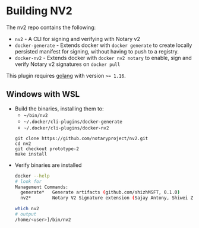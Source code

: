 # Building NV2

The nv2 repo contains the following:

- `nv2` - A CLI for signing and verifying with Notary v2
- `docker-generate` - Extends docker with `docker generate` to create locally persisted manifest for signing, without having to push to a registry.
- `docker-nv2` - Extends  docker with `docker nv2 notary` to enable, sign and verify Notary v2 signatures on `docker pull`

This plugin requires [golang](https://golang.org/dl/) with version `>= 1.16`.

## Windows with WSL

- Build the binaries, installing them to:
  - `~/bin/nv2`
  - `~/.docker/cli-plugins/docker-generate`
  - `~/.docker/cli-plugins/docker-nv2`
  ```shell
  git clone https://github.com/notaryproject/nv2.git
  cd nv2
  git checkout prototype-2
  make install
  ```
- Verify binaries are installed
  ```bash
  docker --help
  # look for 
  Management Commands:
    generate*   Generate artifacts (github.com/shizhMSFT, 0.1.0)
    nv2*        Notary V2 Signature extension (Sajay Antony, Shiwei Zhang, 0.2.3)
  
  which nv2
  # output
  /home/<user>]/bin/nv2
  ```
